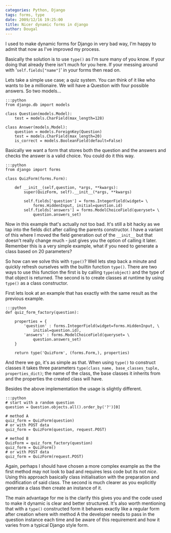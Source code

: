 ```yaml
---
categories: Python, Django
tags: forms, type
date: 2009/12/16 19:25:00
title: Nicer dynamic forms in django
author: Dougal
---
```


I used to make dynamic forms for Django in very bad way, I'm happy to admit 
that now as I've improved my process.
 
Basically the solution is to use `type()` as I'm sure many of you know. If your 
doing that already there isn't much for you here. If your messing around with
'`self.fields["name"]`' in your forms then read on.
 
Lets take a simple use case; a quiz system. You can think of it like who
wants to be a millionaire. We will have a Question with four possible 
answers. So two models...
 
    :::python
    from django.db import models
    
    class Question(models.Model):
        test = models.CharField(max_length=128)
    
    class Answer(models.Model):
        question = models.ForeignKey(Question)
        test = models.CharField(max_length=20)
        is_correct = models.BooleanField(default=False)
 
Basically we want a form that stores both the question and the 
answers and checks the answer is a valid choice. You could do it this way.
 
    :::python
    from django import forms
    
    class QuizForm(forms.Form):
        
        def __init__(self,question, *args, **kwargs):
            super(QuizForm, self).__init__(*args, **kwargs)
            
            self.fields['question'] = forms.IntegerField(widget= \
                forms.HiddenInput, initial=question.id)
            self.fields['answers'] = forms.ModelChoiceField(queryset= \
                question.answers_set)
 
Now in this example that's actually not too bad. It's still a bit hacky 
as we tap into the fields dict after calling the parents constructor. I
have a variant of this where I moved the field generation out of the 
`__init__` but that doesn't really change much - just gives you the 
option of calling it later. Remember this is a very simple example, 
what if you need to generate a class based on 20 parameters?
 
So how can we solve this with `type()`? Well lets step back a minute and 
quickly refresh ourselves with the builtin function `type()`. There are 
two ways to use this function the first is by calling `type(object)`
and the type of that object is returned. The second is to create
classes at runtime by using `type()` as a class constructor.

First lets look at an example that has exactly with the same result
as the previous example.
 
    :::python
    def quiz_form_factory(question):
        
        properties = {
            'question' : forms.IntegerField(widget=forms.HiddenInput, \
                initial=question.id),
            'answers' : forms.ModelChoiceField(queryset= \
                question.answers_set)
        }
        
        return type('QuizForm', (forms.Form,), properties)
 
And there we go, it's as simple as that. When using `type()` to 
construct classes it takes three parameters 
`type(class_name, base_classes_tuple, properties_dict)`; the name 
of the class, the base classes it inherits from and the properties the 
created class will have.
 
Besides the above implementation the usage is slightly different.
 
    :::python
    # start with a random question
    question = Question.objects.all().order_by('?')[0]
    
    # method A
    quiz_form = QuizForm(question)
    # or with POST data
    quiz_form = QuizForm(question, request.POST)
    
    # method B
    QuizForm = quiz_form_factory(question)
    quiz_form = QuizForm()
    # or with POST data
    quiz_form = QuizForm(request.POST)
 
Again, perhaps I should have chosen a more complex example as the
the first method may not look to bad and  requires less code but its 
not *nice*. Using this approach basically class initialisation with the 
preparation and modification of said class. The second is  much 
clearer as you explicitly generate a class then create an instance of it.
 
The main advantage for me is the clarify this gives you and the code 
used to make it dynamic is clear and better structured. It's also 
worth mentioning that with a `type()` constructed form it behaves 
exactly like a regular form after creation where with method A the 
developer needs to pass in the question instance each time and be aware
of this requirement and how it varies from a typical Django style form.

